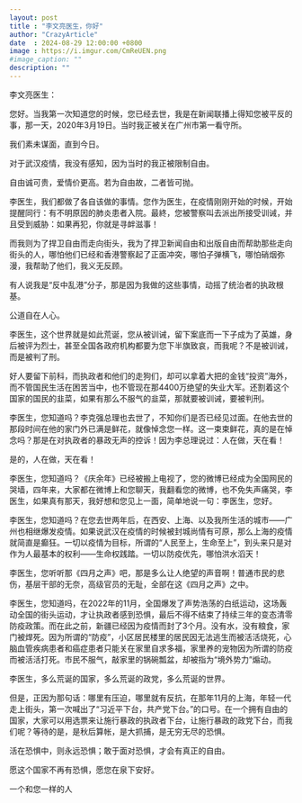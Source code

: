 ```yaml
---
layout: post
title : "李文亮医生，你好"
author: "CrazyArticle"
date  : 2024-08-29 12:00:00 +0800
image : https://i.imgur.com/CmReUEN.png
#image_caption: ""
description: ""
---
```


李文亮医生：

您好。当我第一次知道您的时候，您已经去世，我是在新闻联播上得知您被平反的事，那一天，2020年3月19日。当时我正被关在广州市第一看守所。

<!--more-->

我们素未谋面，直到今日。

对于武汉疫情，我没有感知，因为当时的我正被限制自由。

自由诚可贵，爱情价更高。若为自由故，二者皆可抛。

李医生，我们都做了各自该做的事情。您作为医生，在疫情刚刚开始的时候，开始提醒同行：有不明原因的肺炎患者入院。最終，您被警察叫去派出所接受训诫，并且受到威胁：如果再犯，你就是寻衅滋事！

而我则为了捍卫自由而走向街头，我为了捍卫新闻自由和出版自由而帮助那些走向街头的人，哪怕他们已经和香港警察起了正面冲突，哪怕子弹横飞，哪怕硝烟弥漫，我帮助了他们，我义无反顾。

有人说我是“反中乱港”分子，那是因为我做的这些事情，动摇了统治者的执政根基。

公道自在人心。

李医生，这个世界就是如此荒诞，您从被训诫，留下案底而一下子成为了英雄，身后被评为烈士，甚至全国各政府机构都要为您下半旗致哀，而我呢？不是被训诫，而是被判了刑。

好人要留下前科，而执政者和他们的走狗们，却可以拿着大把的金钱“投资”海外，而不管国民生活在困苦当中，也不管现在那4400万绝望的失业大军。还割着这个国家的国民的韭菜，如果有那么不服气的韭菜，那就要被训诫，要被判刑。

李医生，您知道吗？李克强总理也去世了，不知你们是否已经见过面。在他去世的那段时间在他的家门外已满是鲜花，就像悼念您一样。这一束束鲜花，真的是在悼念吗？那是在对执政者的暴政无声的控诉！因为李总理说过：人在做，天在看！

是的，人在做，天在看！

李医生，您知道吗？《庆余年》已经被搬上电视了，您的微博已经成为全国网民的哭墙，四年来，大家都在微博上和您聊天，我翻看您的微博，也不免失声痛哭，李医生，如果真有那天，我好想和您见上一面，简单地说一句：李医生，您好。

李医生，您知道吗？在您去世两年后，在西安、上海、以及我所生活的城市——广州也相继爆发疫情。如果说武汉在疫情的时候被封城尚情有可原，那么上海的疫情就简直是癫狂。一切以疫情为目标，所谓的“人民至上，生命至上”，到头来只是对作为人最基本的权利——生命权践踏。一切以防疫优先，哪怕洪水滔天！

李医生，您听听那《四月之声》吧，那是多么让人绝望的声音啊！普通市民的悲伤，基层干部的无奈，高级官员的无耻，全部在这《四月之声》之中。

李医生，您知道吗，在2022年的11月，全国爆发了声势浩荡的白纸运动，这场轰动全国的街头运动，才让执政者感到恐惧，最后不得不结束了持续三年的变态清零防疫政策。而在此之前，新疆已经因为疫情而封了3个月。没有水，没有粮食，家门被焊死。因为所谓的“防疫”，小区居民楼里的居民因无法逃生而被活活烧死，心脑血管疾病患者和癌症患者只能关在家里自求多福，家里养的宠物因为所谓的防疫而被活活打死。市民不服气，敲家里的锅碗瓢盆，却被指为“境外势力”煽动。

李医生，多么荒诞的国家，多么荒诞的政党，多么荒诞的世界。

但是，正因为那句话：哪里有压迫，哪里就有反抗，在那年11月的上海，年轻一代走上街头，第一次喊出了“习近平下台，共产党下台。”的口号。在一个拥有自由的国家，大家可以用选票来让施行暴政的执政者下台，让施行暴政的政党下台，而我们呢？等待的是，是秋后算帐，是大抓捕，是无穷无尽的恐惧。

活在恐惧中，则永远恐惧；敢于面对恐惧，才会有真正的自由。

愿这个国家不再有恐惧，愿您在泉下安好。

一个和您一样的人

<!--END-->